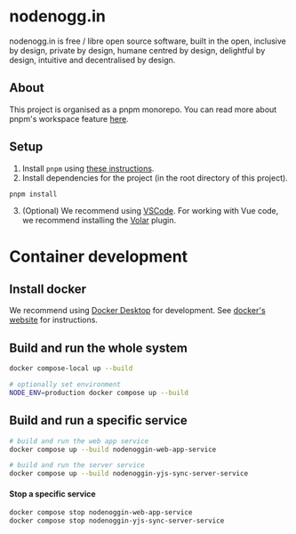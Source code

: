 # nodenogg.in

nodenogg.in is free / libre open source software, built in the open, inclusive by design, private by design, humane centred by design, delightful by design, intuitive and decentralised by design.

## About

This project is organised as a pnpm monorepo. You can read more about pnpm's workspace feature [here](https://pnpm.io/workspaces).

## Setup

1. Install `pnpm` using [these instructions](https://pnpm.io/installation).
2. Install dependencies for the project (in the root directory of this project).

```bash
pnpm install
```

3. (Optional) We recommend using [VSCode](https://code.visualstudio.com/). For working with Vue code, we recommend installing the [Volar](https://marketplace.visualstudio.com/items?itemName=Vue.volar) plugin.

# Container development

## Install docker

We recommend using [Docker Desktop](https://docs.docker.com/get-docker/) for development. See [docker's website](https://docs.docker.com/get-docker/) for instructions.

## Build and run the whole system

```bash
docker compose-local up --build

# optionally set environment
NODE_ENV=production docker compose up --build
```

## Build and run a specific service

```bash
# build and run the web app service
docker compose up --build nodenoggin-web-app-service

# build and run the server service
docker compose up --build nodenoggin-yjs-sync-server-service
```

#### Stop a specific service

```bash
docker compose stop nodenoggin-web-app-service
docker compose stop nodenoggin-yjs-sync-server-service
```
